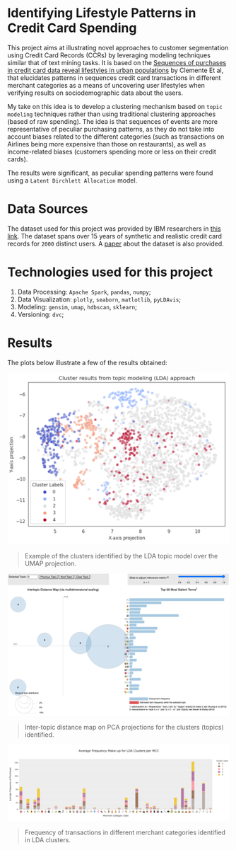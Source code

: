 # Identifying Lifestyle Patterns in Credit Card Spending

This project aims at illustrating novel approaches to customer segmentation using Credit Card Records (CCRs) by leveraging modeling techniques similar that of text mining tasks. It is based on the [Sequences of purchases in credit card data reveal lifestyles in urban populations](https://www.nature.com/articles/s41467-018-05690-8) by Clemente Et al, that elucidates patterns in sequences credit card transactions in different merchant categories as a means of uncovering user lifestyles when verifying results on sociodemographic data about the users.

My take on this idea is to develop a clustering mechanism based on `topic modeling` techniques rather than using traditional clustering approaches (based of raw spending). The idea is that sequences of events are more representative of peculiar purchasing patterns, as they do not take into account biases related to the different categories (such as transactions on Airlines being more expensive than those on restaurants), as well as income-related biases (customers spending more or less on their credit cards).

The results were significant, as peculiar spending patterns were found using a `Latent Dirchlett Allocation` model.

# Data Sources
The dataset used for this project was provided by IBM researchers in [this link](https://data.world/ealtman/synthetic-credit-card-transactions). The dataset spans over 15 years of synthetic and realistic credit card records for `2000` distinct users. A [paper](https://arxiv.org/abs/1910.03033) about the dataset is also provided. 

# Technologies used for this project
1. Data Processing: `Apache Spark`, `pandas`, `numpy`;
2. Data Visualization: `plotly`, `seaborn`, `matlotlib`, `pyLDAvis`;
3. Modeling: `gensim`, `umap`, `hdbscan`, `sklearn`;
4. Versioning: `dvc`;

# Results
The plots below illustrate a few of the results obtained:

![LDA Clusters Example](reports/img/LDA_CLUSTERS.png)
> Example of the clusters identified by the LDA topic model over the UMAP projection.

![LDA Topic Distance Map](reports/img/LDA_PREM_MODEL_SCREEN.png)
> Inter-topic distance map on PCA projections for the clusters (topics) identified.

![Summary of LDA Results over the Different MCCs](reports/img/AVERAGE_FREQ_MCC_LDA.png)
> Frequency of transactions in different merchant categories identified in LDA clusters.



